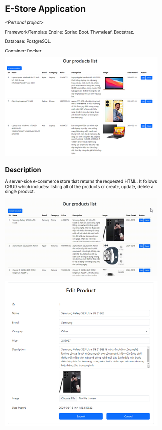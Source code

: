 # E-Store Application

*\<Personal project\>*

Framework/Template Engine: Spring Boot, Thymeleaf, Bootstrap.

Database: PostgreSQL.

Container: Docker.

![](public/screenshots/screenshot_3.png)

## Description

A server-side e-commerce store that returns the requested HTML. It follows CRUD which includes: listing all of the products or create, update, delete a single product.

![](https://github.com/riddle-bash/estore-thymeleaf/blob/main/public/screenshots/bandicam%202024-02-18%2014-42-43-348~1.gif)

![](public/screenshots/screenshot_2.png)
